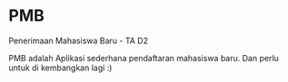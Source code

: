 # PMB
Penerimaan Mahasiswa Baru - TA D2

PMB adalah Aplikasi sederhana pendaftaran mahasiswa baru. Dan perlu untuk di kembangkan lagi :)

